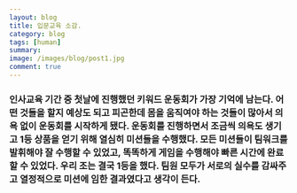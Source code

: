 ```yaml
---
layout: blog
title: 입문교육 소감.
category: blog
tags: [human]  
summary:
image: /images/blog/post1.jpg
comment: true
---
```

### 인사교육 기간 중 첫날에 진행했던 키워드 운동회가 가장 기억에 남는다. 어떤 것들을 할지 예상도 되고 피곤한데 몸을 움직여야 하는 것들이 많아서 의욕 없이 운동회를 시작하게 됐다. 운동회를 진행하면서 조금씩 의욕도 생기고 1등 상품을 얻기 위해 열심히 미션들을 수행했다. 모든 미션들이 팀워크를 발휘해야 잘 수행할 수 있었고, 똑똑하게 게임을 수행해야 빠른 시간에 완료할 수 있었다. 우리 조는 결국 1등을 했다. 팀원 모두가 서로의 실수를 감싸주고 열정적으로 미션에 임한 결과였다고 생각이 든다.
